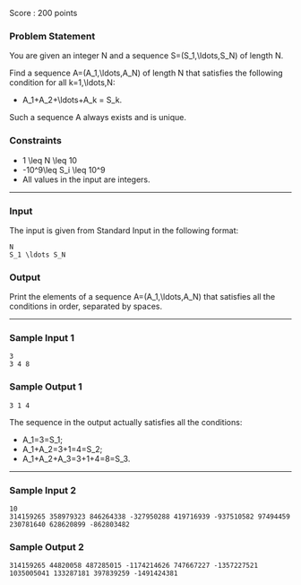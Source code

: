 Score : 200 points

### Problem Statement

You are given an integer N and a sequence S=(S\_1,\ldots,S\_N) of length N.

Find a sequence A=(A\_1,\ldots,A\_N) of length N that satisfies the following condition for all k=1,\ldots,N:

* A\_1+A\_2+\ldots+A\_k = S\_k.

Such a sequence A always exists and is unique.

### Constraints

* 1 \leq N \leq 10
* -10^9\leq S\_i \leq 10^9
* All values in the input are integers.

---

### Input

The input is given from Standard Input in the following format:

```
N
S_1 \ldots S_N
```

### Output

Print the elements of a sequence A=(A\_1,\ldots,A\_N) that satisfies all the conditions in order, separated by spaces.

---

### Sample Input 1

```
3
3 4 8
```

### Sample Output 1

```
3 1 4
```

The sequence in the output actually satisfies all the conditions:

* A\_1=3=S\_1;
* A\_1+A\_2=3+1=4=S\_2;
* A\_1+A\_2+A\_3=3+1+4=8=S\_3.

---

### Sample Input 2

```
10
314159265 358979323 846264338 -327950288 419716939 -937510582 97494459 230781640 628620899 -862803482
```

### Sample Output 2

```
314159265 44820058 487285015 -1174214626 747667227 -1357227521 1035005041 133287181 397839259 -1491424381
```